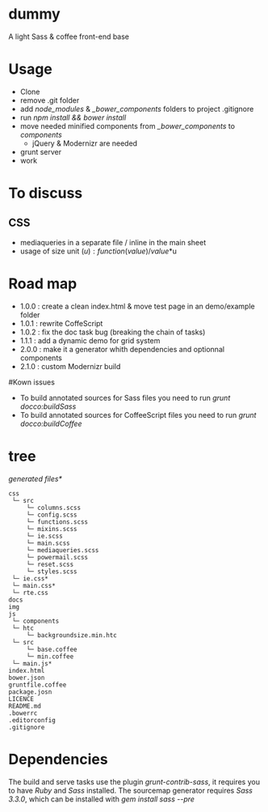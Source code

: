 dummy
=====

A light Sass &amp; coffee front-end base


# Usage

- Clone
- remove .git folder
- add *node_modules* & *\_bower\_components* folders to project .gitignore
- run *npm install && bower install*
- move needed minified components from *\_bower\_components* to *components*
  - jQuery & Modernizr are needed
- grunt server
- work


# To discuss

## CSS

- mediaqueries in a separate file / inline in the main sheet
- usage of size unit ($u) : function(value) / value*$u


# Road map

- 1.0.0 : create a clean index.html & move test page in an demo/example folder
- 1.0.1 : rewrite CoffeScript
- 1.0.2 : fix the doc task bug (breaking the chain of tasks)
- 1.1.1 : add a dynamic demo for grid system
- 2.0.0 : make it a generator whith dependencies and optionnal components
- 2.1.0 : custom Modernizr build


#Kown issues

- To build annotated sources for Sass files you need to run *grunt docco:buildSass*
- To build annotated sources for CoffeeScript files you need to run *grunt docco:buildCoffee*


# tree

_generated files*_

    css
     └─ src
         └─ columns.scss
         └─ config.scss
         └─ functions.scss
         └─ mixins.scss
         └─ ie.scss
         └─ main.scss
         └─ mediaqueries.scss
         └─ powermail.scss
         └─ reset.scss
         └─ styles.scss
     └─ ie.css*
     └─ main.css*
     └─ rte.css
    docs
    img
    js
     └─ components
     └─ htc
         └─ backgroundsize.min.htc
     └─ src
         └─ base.coffee
         └─ min.coffee
     └─ main.js*
    index.html
    bower.json
    gruntfile.coffee
    package.josn
    LICENCE
    README.md
    .bowerrc
    .editorconfig
    .gitignore

# Dependencies

The build and serve tasks use the plugin *grunt-contrib-sass*, it requires you to have *Ruby* and *Sass* installed.
The sourcemap generator requires *Sass 3.3.0*, which can be installed with *gem install sass --pre*

